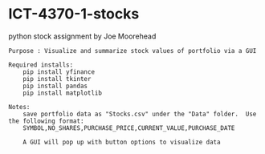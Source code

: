 # ICT-4370-1-stocks
python stock assignment by Joe Moorehead

    Purpose : Visualize and summarize stock values of portfolio via a GUI
    
    Required installs:
        pip install yfinance
        pip install tkinter
        pip install pandas
        pip install matplotlib
    
    Notes:
        save portfolio data as "Stocks.csv" under the "Data" folder.  Use the following format:
        SYMBOL,NO_SHARES,PURCHASE_PRICE,CURRENT_VALUE,PURCHASE_DATE
        
        A GUI will pop up with button options to visualize data
